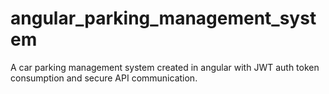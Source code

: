 # angular_parking_management_system
A car parking management system created in angular with JWT auth token consumption and secure API communication.
